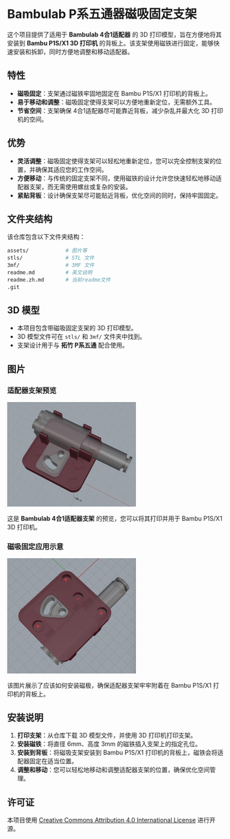 # Bambulab P系五通器磁吸固定支架

这个项目提供了适用于 **Bambulab 4合1适配器** 的 3D 打印模型，旨在方便地将其安装到 **Bambu P1S/X1 3D 打印机** 的背板上。该支架使用磁铁进行固定，能够快速安装和拆卸，同时方便地调整和移动适配器。

## 特性

- **磁吸固定**：支架通过磁铁牢固地固定在 Bambu P1S/X1 打印机的背板上。
- **易于移动和调整**：磁吸固定使得支架可以方便地重新定位，无需额外工具。
- **节省空间**：支架确保 4合1适配器尽可能靠近背板，减少杂乱并最大化 3D 打印机的空间。

## 优势

- **灵活调整**：磁吸固定使得支架可以轻松地重新定位，您可以完全控制支架的位置，并确保其适应您的工作空间。
- **方便移动**：与传统的固定支架不同，使用磁铁的设计允许您快速轻松地移动适配器支架，而无需使用螺丝或复杂的安装。
- **紧贴背板**：设计确保支架尽可能贴近背板，优化空间的同时，保持牢固固定。

## 文件夹结构

该仓库包含以下文件夹结构：
```bash
assets/            # 图片等
stls/              # STL 文件
3mf/               # 3MF 文件
readme.md          # 英文说明
readme.zh.md       # 当前readme文件
.git
```

## 3D 模型

- 本项目包含带磁吸固定支架的 3D 打印模型。
- 3D 模型文件可在 `stls/` 和 `3mf/` 文件夹中找到。
- 支架设计用于与 **拓竹 P系五通** 配合使用。

## 图片

### 适配器支架预览
<img src="./assets/cover.jpg" width="300" alt="适配器支架预览" />

这是 **Bambulab 4合1适配器支架** 的预览，您可以将其打印并用于 Bambu P1S/X1 3D 打印机。

### 磁吸固定应用示意
<img src="./assets/Magnet%20Installation%20Instructions.jpg" width="300" alt="磁吸固定应用示意" />

该图片展示了应该如何安装磁极，确保适配器支架牢牢附着在 Bambu P1S/X1 打印机的背板上。

## 安装说明

1. **打印支架**：从仓库下载 3D 模型文件，并使用 3D 打印机打印支架。
2. **安装磁铁**：将直径 6mm、高度 3mm 的磁铁插入支架上的指定孔位。
3. **安装到背板**：将磁吸支架安装到 Bambu P1S/X1 打印机的背板上，磁铁会将适配器固定在适当位置。
4. **调整和移动**：您可以轻松地移动和调整适配器支架的位置，确保优化空间管理。

## 许可证

本项目使用 [Creative Commons Attribution 4.0 International License](https://creativecommons.org/licenses/by/4.0/) 进行开源。


